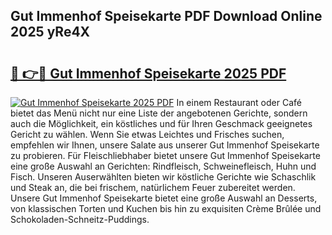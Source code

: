## Gut Immenhof Speisekarte PDF Download Online 2025 yRe4X

# <h2><a href="http://gc6nt9t.nevu.top/?p=Gut+Immenhof+Speisekarte">🔗 👉🔴 Gut Immenhof Speisekarte 2025 PDF</a></h2>

[![Gut Immenhof Speisekarte 2025 PDF](https://i.imgur.com/dBaPXMq.png)](http://gc6nt9t.nevu.top/?p=Gut+Immenhof+Speisekarte)
In einem Restaurant oder Café bietet das Menü nicht nur eine Liste der angebotenen Gerichte, sondern auch die Möglichkeit, ein köstliches und für Ihren Geschmack geeignetes Gericht zu wählen. Wenn Sie etwas Leichtes und Frisches suchen, empfehlen wir Ihnen, unsere Salate aus unserer Gut Immenhof Speisekarte zu probieren. Für Fleischliebhaber bietet unsere Gut Immenhof Speisekarte eine große Auswahl an Gerichten: Rindfleisch, Schweinefleisch, Huhn und Fisch. Unseren Auserwählten bieten wir köstliche Gerichte wie Schaschlik und Steak an, die bei frischem, natürlichem Feuer zubereitet werden. Unsere Gut Immenhof Speisekarte bietet eine große Auswahl an Desserts, von klassischen Torten und Kuchen bis hin zu exquisiten Crème Brûlée und Schokoladen-Schneitz-Puddings.
